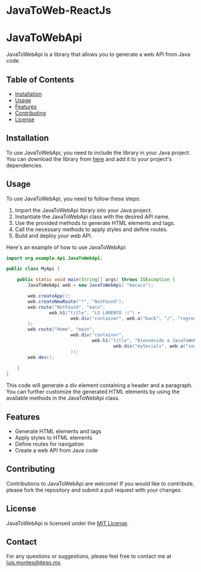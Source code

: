 # JavaToWeb-ReactJs

# JavaToWebApi

JavaToWebApi is a library that allows you to generate a web API from Java code.

## Table of Contents

- [Installation](#installation)
- [Usage](#usage)
- [Features](#features)
- [Contributing](#contributing)
- [License](#license)

## Installation

To use JavaToWebApi, you need to include the library in your Java project. You can download the library from [here](https://github.com/LuisF1203/JavaToWeb-ReactJs/archive/refs/heads/master.zip) and add it to your project's dependencies.

## Usage

To use JavaToWebApi, you need to follow these steps:

1. Import the JavaToWebApi library into your Java project.
2. Instantiate the JavaToWebApi class with the desired API name.
3. Use the provided methods to generate HTML elements and tags.
4. Call the necessary methods to apply styles and define routes.
5. Build and deploy your web API.

Here's an example of how to use JavaToWebApi:

```java
import org.example.Api.JavaToWebApi;

public class MyApi {

    public static void main(String[] args) throws IOException {
        JavaToWebApi web = new JavaToWebApi( "macaco");

        web.createApp();
        web.createNewRoute("*", "NotFound");
        web.route("NotFound", "main",
                web.h1("title", "LO LAMENTO :(") +
                        web.div("container", web.a("back", "/", "regresar"))
        );
        web.route("Home", "main",
                        web.div("container",
                                web.h1("title", "Bienvenido a JavaToWeb") +
                                        web.div("mySocials", web.a("socialGithub", "https://github.com/LuisF1203", "ver github"))
                        ));
        web.dev();
         
    }
}
```

This code will generate a div element containing a header and a paragraph. You can further customize the generated HTML elements by using the available methods in the JavaToWebApi class.

## Features

- Generate HTML elements and tags
- Apply styles to HTML elements
- Define routes for navigation
- Create a web API from Java code

## Contributing

Contributions to JavaToWebApi are welcome! If you would like to contribute, please fork the repository and submit a pull request with your changes.

## License

JavaToWebApi is licensed under the [MIT License](https://opensource.org/licenses/MIT).

## Contact

For any questions or suggestions, please feel free to contact me at [luis.montes@iteso.mx](mailto:luis.montes@iteso.mx).
